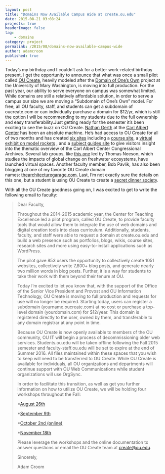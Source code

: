 ```yaml
---
layout: post
title: "Domains Now Available Campus Wide at create.ou.edu"
date: 2015-08-21 03:08:24
projects: true
headerImage: false
tag:
    - domains
category: project
permalink: /2015/08/domains-now-available-campus-wide
author: adamcroom
published: true
---
```


Today&#8217;s my birthday and I couldn&#8217;t ask for a better work-related birthday present. I get the opportunity to announce that what was once a small pilot called [OU Create][1], heavily modeled after the [Domain of One&#8217;s Own][2] project at the University of Mary Washington, is moving into full production. For the past year, our ability to serve everyone on campus was somewhat limited. While domains are still a relatively affordable solution, in order to serve a campus our size we are moving a &#8220;Subdomain of One&#8217;s Own&#8221; model. For free, all OU faculty, staff, and students can get a subdomain of oucreate.com or can individually purchase a domain for $12/yr, which is still the option I will be recommending to my students due to the full ownership and easy transferability.Just getting ready for the semester it&#8217;s been exciting to see the buzz on OU Create. [Nathan Gerth][3] at the [Carl Albert Center][4] has been an absolute machine. He&#8217;s had access to OU Create for all of two months and has created [six sites][5] including a [course site][6], a [virtual exhibit on model rockets][7] , and a [subject guides site][8] to give visitors insight into the thematic overview of the Carl Albert Center Congressional Archives. Several lab groups, like [this one][9] led by Thomas Neeson, which studies the impacts of global change on freshwater ecosystems, have launched virtual spaces. Another faculty member, Bob Pavlik, has also been blogging at one of my favorite OU Create domain names: [thearchitecturegarage.com][10]. Last, I&#8217;m not exactly sure the details on this one, but a student is using OU Create to create a [secret dinner society][11].

 

With all the OU Create goodness going on, I was excited to get to write the following email to faculty:

> Dear Faculty,
> 
> Throughout the 2014-2015 academic year, the Center for Teaching Excellence led a pilot program, called OU Create, to provide faculty tools that would allow them to integrate the use of web domains and digital creation tools into class curriculum. Additionally, students, faculty, and staff were able to request a domain at create.ou.edu and build a web presence such as portfolios, blogs, wikis, course sites, research sites and more using easy-to-install applications such as WordPress.
> 
> The pilot gave 853 users the opportunity to collectively create 1051 websites, collectively write 7,800+ blog posts, and generate nearly two million words in blog posts. Further, it is a way for students to take their work with them beyond their tenure at OU.
> 
> Today I’m excited to let you know that, with the support of the Office of the Senior Vice President and Provost and OU Information Technology, OU Create is moving to full production and requests for use will no longer be required. Starting today, users can register a subdomain (yourname.oucreate.com) at no cost or purchase a top-level domain (yourdomain.com) for $12/year. This domain is registered directly to the user, owned by them, and transferable to any domain registrar at any point in time.
> 
> Because OU Create is now openly available to members of the OU community, OU IT will begin a process of decommissioning older web services. Students.ou.edu will be taken offline following the Fall 2015 semester and faculty-staff.ou.edu will be set to expire at the end of Summer 2016. All files maintained within these spaces that you wish to keep will need to be transferred to OU Create. While OU Create is available for individuals, all OU organizations and departments will continue support with OU Web Communications while student organizations will use OrgSync.
> 
> In order to facilitate this transition, as well as get you further information on how to utilize OU Create, we will be holding four workshops throughout the Fall:
> 
> *[August 26th][12]
> 
> *[September 9th][13]
> 
> *[October 2nd (online)][14]
> 
> *[November 18th][15]
> 
> Please leverage the workshops and the online documentation to answer questions or email the OU Create team at create@ou.edu.
> 
> Sincerely,
> 
> Adam Croom

 [1]: http://create.ou.edu/
 [2]: http://umw.domains/
 [3]: http://twitter.com/boxwrangler
 [4]: http://www.ou.edu/carlalbertcenter/
 [5]: http://create.ou.edu/author/gert6811/
 [6]: http://water.cacexplore.org/classpage
 [7]: http://rockets.cacexplore.org/cms/
 [8]: http://guides.cacexplore.org/cms/
 [9]: http://neesonlab.oucreate.com/
 [10]: http://thearchitecturegarage.com/
 [11]: http://societysixteen.com/
 [12]: https://www.eventbrite.com/e/ou-create-training-august-26th-registration-18019880949
 [13]: https://www.eventbrite.com/e/ou-create-training-september-9th-registration-18020759577
 [14]: https://www.eventbrite.com/e/ou-create-online-training-october-2nd-registration-18020782646
 [15]: https://www.eventbrite.com/e/ou-create-training-november-18th-registration-18020796688